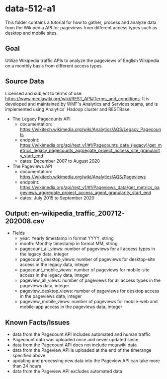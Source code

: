 # data-512-a1
This folder contains a tutorial for how to gather, process and analyze data from the Wikipedia API for pageviews from different access types such as desktop and mobile sites. 
## Goal 
Utilize Wikipedia traffic APIs to analyze the pageviews of English Wikipedia on a monthly basis from different access types. 

## Source Data
Licensed and subject to terms of use: https://www.mediawiki.org/wiki/REST_API#Terms_and_conditions. It is developed and maintained by WMF's Analytics and Services teams, and is implemented using Analytics' Hadoop cluster and RESTBase.
- The Legacy Pagecounts API 
  - documentation: https://wikitech.wikimedia.org/wiki/Analytics/AQS/Legacy_Pagecounts
  - endpoint: https://wikimedia.org/api/rest_v1/#!/Pagecounts_data_(legacy)/get_metrics_legacy_pagecounts_aggregate_project_access_site_granularity_start_end
  - dates: December 2007 to August 2020
- The Pageviews API 
  - documentation: https://wikitech.wikimedia.org/wiki/Analytics/AQS/Pageviews
  - endpoint: https://wikimedia.org/api/rest_v1/#!/Pageviews_data/get_metrics_pageviews_aggregate_project_access_agent_granularity_start_end
  - dates: July 2015 to September 2020
  
## Output: en-wikipedia_traffic_200712-202008.csv
  - Fields
    - year: Yearly timestamp in format YYYY, string
    - month: Monthly timestamp in format MM, string
    - pagecount_all_views: number of pageviews for all access types in the legacy data, integer
    - pagecount_desktop_views: number of pageviews for desktop-site access in the legacy data, integer
    - pagecount_mobile_views: number of pageviews for mobile-site access in the legacy data, integer
    - pageview_all_views: number of pageviews for all access types in the pageviews data, integer
    - pageview_desktop_views: number of pageviews for desktop access in the pageviews data, integer
    - pageview_mobile_views: number of pageviews for mobile-web and mobile-app access in the pageviews data, integer
  
  ## Known Facts/Issues
  - data from the Pagecount API includes automated and human traffic
  - Pagecount data was uploaded once and never updated since
  - data from the Pagecount API does not include metawiki data
  - data from the Pageview API is uploaded at the end of the timerange specified above
  - updating and processing new data into the Pageview API can take more than 24 hours
  - data from the Pageview API excludes automated data
  

